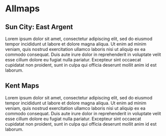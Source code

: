 <param ve-config title="For problem def and testing" layout="vertical">

# Allmaps

## Sun City: East Argent

Lorem ipsum dolor sit amet, consectetur adipiscing elit, sed do eiusmod tempor incididunt ut labore et dolore magna aliqua. Ut enim ad minim veniam, quis nostrud exercitation ullamco laboris nisi ut aliquip ex ea commodo consequat. Duis aute irure dolor in reprehenderit in voluptate velit esse cillum dolore eu fugiat nulla pariatur. Excepteur sint occaecat cupidatat non proident, sunt in culpa qui officia deserunt mollit anim id est laborum.
<param ve-map title="Sun City: East Argent" center="32.325,-80.96302" zoom="15">
<param ve-map-layer active allmaps allmaps-id="3018bd1c0c7af69b" title="Test">

## Kent Maps

Lorem ipsum dolor sit amet, consectetur adipiscing elit, sed do eiusmod tempor incididunt ut labore et dolore magna aliqua. Ut enim ad minim veniam, quis nostrud exercitation ullamco laboris nisi ut aliquip ex ea commodo consequat. Duis aute irure dolor in reprehenderit in voluptate velit esse cillum dolore eu fugiat nulla pariatur. Excepteur sint occaecat cupidatat non proident, sunt in culpa qui officia deserunt mollit anim id est laborum.
<param ve-map center="Q676689" zoom="10">
<param ve-map-layer active allmaps allmaps-id="08f8a4bca9b4dd3a" title="Kent Ordnance Survey 1860" >
